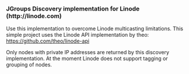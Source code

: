 <h3>JGroups Discovery implementation for Linode (http://linode.com)</h3>

Use this implementation to overcome Linode multicasting limitations.  This simple project uses the Linode API implementation by theo: https://github.com/theo/linode-api

Only nodes with private IP addresses are returned by this discovery implementation.  At the moment Linode does not support tagging or grouping of nodes.




